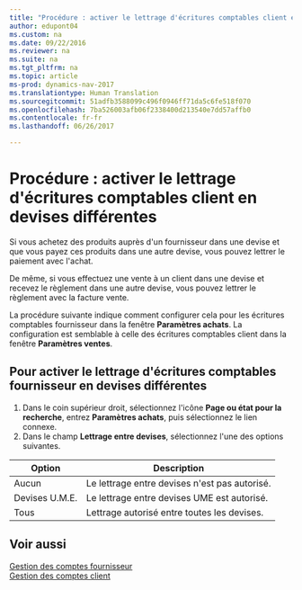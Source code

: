 ```yaml
---
title: "Procédure : activer le lettrage d'écritures comptables client en devises différentes"
author: edupont04
ms.custom: na
ms.date: 09/22/2016
ms.reviewer: na
ms.suite: na
ms.tgt_pltfrm: na
ms.topic: article
ms-prod: dynamics-nav-2017
ms.translationtype: Human Translation
ms.sourcegitcommit: 51adfb3588099c496f0946ff71da5c6fe518f070
ms.openlocfilehash: 7ba526003afb06f2338400d213540e7dd57affb0
ms.contentlocale: fr-fr
ms.lasthandoff: 06/26/2017

---
```


# <a name="how-to-enable-application-of-ledger-entries-in-different-currencies"></a>Procédure : activer le lettrage d'écritures comptables client en devises différentes
Si vous achetez des produits auprès d'un fournisseur dans une devise et que vous payez ces produits dans une autre devise, vous pouvez lettrer le paiement avec l'achat.

De même, si vous effectuez une vente à un client dans une devise et recevez le règlement dans une autre devise, vous pouvez lettrer le règlement avec la facture vente.

La procédure suivante indique comment configurer cela pour les écritures comptables fournisseur dans la fenêtre **Paramètres achats**. La configuration est semblable à celle des écritures comptables client dans la fenêtre **Paramètres ventes**.

## <a name="to-enable-application-of-vendor-ledger-entries-in-different-currencies"></a>Pour activer le lettrage d'écritures comptables fournisseur en devises différentes
1. Dans le coin supérieur droit, sélectionnez l'icône **Page ou état pour la recherche**, entrez **Paramètres achats**, puis sélectionnez le lien connexe.
2. Dans le champ **Lettrage entre devises**, sélectionnez l'une des options suivantes.

|Option |Description |
|-------|------------|
|Aucun|Le lettrage entre devises n'est pas autorisé.|
|Devises U.M.E.|Le lettrage entre devises UME est autorisé.|
|Tous|Lettrage autorisé entre toutes les devises.

## <a name="see-also"></a>Voir aussi  
[Gestion des comptes fournisseur](payables-manage-payables.md)  
[Gestion des comptes client](receivables-manage-receivables.md)

